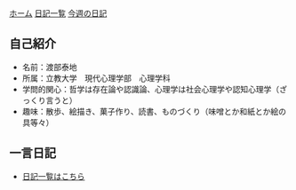 <link rel="stylesheet" href="style.css">
<div class="header">
  <a href="README.md">ホーム</a>
  <a href="diary.md">日記一覧</a>
  <a href="diary-2025-03-week1.md">今週の日記</a>
</div>


## 自己紹介
- 名前：渡部泰地
- 所属：立教大学　現代心理学部　心理学科
- 学問的関心：哲学は存在論や認識論、心理学は社会心理学や認知心理学（ざっくり言うと）
- 趣味：散歩、絵描き、菓子作り、読書、ものづくり（味噌とか和紙とか絵の具等々）

## 一言日記
- [日記一覧はこちら](diary.md)

